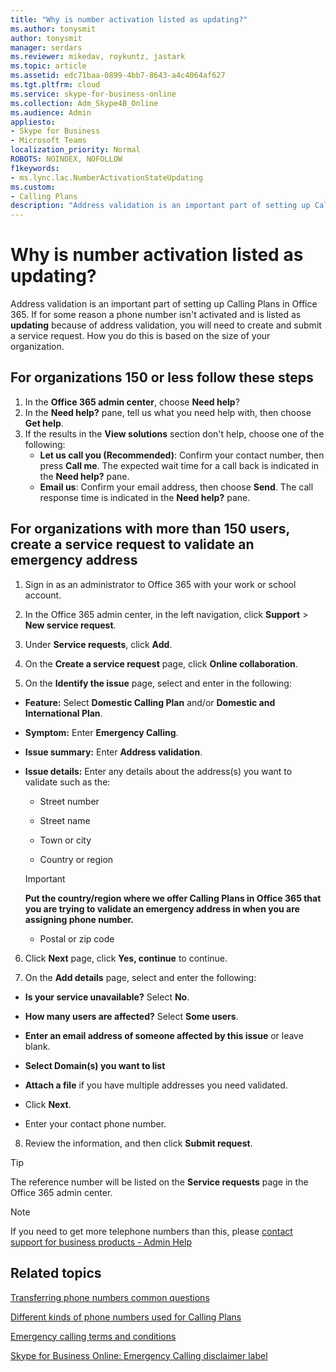 ```yaml
---
title: "Why is number activation listed as updating?"
ms.author: tonysmit
author: tonysmit
manager: serdars
ms.reviewer: mikedav, roykuntz, jastark
ms.topic: article
ms.assetid: edc71baa-0899-4bb7-8643-a4c4064af627
ms.tgt.pltfrm: cloud
ms.service: skype-for-business-online
ms.collection: Adm_Skype4B_Online
ms.audience: Admin
appliesto:
- Skype for Business 
- Microsoft Teams
localization_priority: Normal
ROBOTS: NOINDEX, NOFOLLOW
f1keywords:
- ms.lync.lac.NumberActivationStateUpdating
ms.custom:
- Calling Plans 
description: "Address validation is an important part of setting up Calling Plans in Office 365. It provides a user in your organization an emergency calling address that can be used by emergency response services."
---
```


# Why is number activation listed as updating?

Address validation is an important part of setting up Calling Plans in Office 365. If for some reason a phone number isn't activated and is listed as **updating** because of address validation, you will need to create and submit a service request. How you do this is based on the size of your organization.
  
## For organizations 150 or less follow these steps
1. In the **Office 365 admin center**, choose **Need help**?
2. In the **Need help?** pane, tell us what you need help with, then choose **Get help**.
3. If the results in the **View solutions** section don't help, choose one of the following:
    - **Let us call you (Recommended)**: Confirm your contact number, then press **Call me**. The expected wait time for a call back is indicated in the **Need help?** pane.
    - **Email us**: Confirm your email address, then choose **Send**. The call response time is indicated in the **Need help?** pane.

## For organizations with more than 150 users, create a service request to validate an emergency address

1. Sign in as an administrator to Office 365 with your work or school account.
    
2. In the Office 365 admin center, in the left navigation, click **Support** > **New service request**.
    
3. Under **Service requests**, click **Add**.
    
4. On the **Create a service request** page, click **Online collaboration**.
    
5. On the **Identify the issue** page, select and enter in the following:
    
  - **Feature:** Select **Domestic Calling Plan** and/or **Domestic and International Plan**.
    
  - **Symptom:** Enter **Emergency Calling**.
    
  - **Issue summary:** Enter **Address validation**.
    
  - **Issue details:** Enter any details about the address(s) you want to validate such as the:
    
      - Street number
    
      - Street name
    
      - Town or city
    
      - Country or region
    
    > [!IMPORTANT]
    > **Put the country/region where we offer Calling Plans in Office 365 that you are trying to validate an emergency address in when you are assigning phone number.**
  
      - Postal or zip code
    
6. Click **Next** page, click **Yes, continue** to continue.
    
7. On the **Add details** page, select and enter the following:
    
  - **Is your service unavailable?** Select **No**.
    
  - **How many users are affected?** Select **Some users**.
    
  - **Enter an email address of someone affected by this issue** or leave blank.
    
  - **Select Domain(s) you want to list**
    
  - **Attach a file** if you have multiple addresses you need validated.
    
  - Click **Next**.
    
  - Enter your contact phone number.
    
8. Review the information, and then click **Submit request**.
    
> [!TIP]
> The reference number will be listed on the **Service requests** page in the Office 365 admin center.

> [!NOTE]
> If you need to get more telephone numbers than this, please [contact support for business products - Admin Help](https://support.office.com/article/32a17ca7-6fa0-4870-8a8d-e25ba4ccfd4b)
  
## Related topics
[Transferring phone numbers common questions](transferring-phone-numbers-common-questions.md)

[Different kinds of phone numbers used for Calling Plans](different-kinds-of-phone-numbers-used-for-calling-plans.md)

[Emergency calling terms and conditions](legal-and-regulatory/emergency-calling-terms-and-conditions.md)

[Skype for Business Online: Emergency Calling disclaimer label](https://go.microsoft.com/fwlink/?LinkID=692099)

  
 